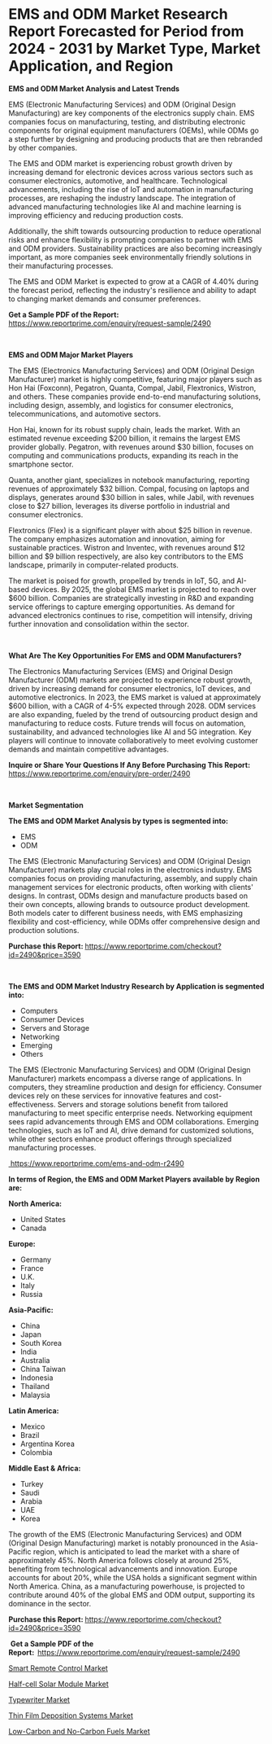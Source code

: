 <p><h1>EMS and ODM Market Research Report Forecasted for Period from 2024 -  2031 by Market Type, Market Application, and Region</h1></p><p><strong>EMS and ODM Market Analysis and Latest Trends</strong></p>
<p><p>EMS (Electronic Manufacturing Services) and ODM (Original Design Manufacturing) are key components of the electronics supply chain. EMS companies focus on manufacturing, testing, and distributing electronic components for original equipment manufacturers (OEMs), while ODMs go a step further by designing and producing products that are then rebranded by other companies.</p><p>The EMS and ODM market is experiencing robust growth driven by increasing demand for electronic devices across various sectors such as consumer electronics, automotive, and healthcare. Technological advancements, including the rise of IoT and automation in manufacturing processes, are reshaping the industry landscape. The integration of advanced manufacturing technologies like AI and machine learning is improving efficiency and reducing production costs.</p><p>Additionally, the shift towards outsourcing production to reduce operational risks and enhance flexibility is prompting companies to partner with EMS and ODM providers. Sustainability practices are also becoming increasingly important, as more companies seek environmentally friendly solutions in their manufacturing processes. </p><p>The EMS and ODM Market is expected to grow at a CAGR of 4.40% during the forecast period, reflecting the industry's resilience and ability to adapt to changing market demands and consumer preferences.</p></p>
<p><strong>Get a Sample PDF of the Report:&nbsp;</strong> <a href="https://www.reportprime.com/enquiry/request-sample/2490">https://www.reportprime.com/enquiry/request-sample/2490</a></p>
<p>&nbsp;</p>
<p><strong>EMS and ODM Major Market Players</strong></p>
<p><p>The EMS (Electronics Manufacturing Services) and ODM (Original Design Manufacturer) market is highly competitive, featuring major players such as Hon Hai (Foxconn), Pegatron, Quanta, Compal, Jabil, Flextronics, Wistron, and others. These companies provide end-to-end manufacturing solutions, including design, assembly, and logistics for consumer electronics, telecommunications, and automotive sectors.</p><p>Hon Hai, known for its robust supply chain, leads the market. With an estimated revenue exceeding $200 billion, it remains the largest EMS provider globally. Pegatron, with revenues around $30 billion, focuses on computing and communications products, expanding its reach in the smartphone sector.</p><p>Quanta, another giant, specializes in notebook manufacturing, reporting revenues of approximately $32 billion. Compal, focusing on laptops and displays, generates around $30 billion in sales, while Jabil, with revenues close to $27 billion, leverages its diverse portfolio in industrial and consumer electronics.</p><p>Flextronics (Flex) is a significant player with about $25 billion in revenue. The company emphasizes automation and innovation, aiming for sustainable practices. Wistron and Inventec, with revenues around $12 billion and $9 billion respectively, are also key contributors to the EMS landscape, primarily in computer-related products.</p><p>The market is poised for growth, propelled by trends in IoT, 5G, and AI-based devices. By 2025, the global EMS market is projected to reach over $600 billion. Companies are strategically investing in R&D and expanding service offerings to capture emerging opportunities. As demand for advanced electronics continues to rise, competition will intensify, driving further innovation and consolidation within the sector.</p></p>
<p>&nbsp;</p>
<p><strong>What Are The Key Opportunities For EMS and ODM Manufacturers?</strong></p>
<p><p>The Electronics Manufacturing Services (EMS) and Original Design Manufacturer (ODM) markets are projected to experience robust growth, driven by increasing demand for consumer electronics, IoT devices, and automotive electronics. In 2023, the EMS market is valued at approximately $600 billion, with a CAGR of 4-5% expected through 2028. ODM services are also expanding, fueled by the trend of outsourcing product design and manufacturing to reduce costs. Future trends will focus on automation, sustainability, and advanced technologies like AI and 5G integration. Key players will continue to innovate collaboratively to meet evolving customer demands and maintain competitive advantages.</p></p>
<p><strong>Inquire or Share Your Questions If Any Before Purchasing This Report:</strong> <a href="https://www.reportprime.com/enquiry/pre-order/2490">https://www.reportprime.com/enquiry/pre-order/2490</a></p>
<p>&nbsp;</p>
<p><strong>Market Segmentation</strong></p>
<p><strong>The EMS and ODM Market Analysis by types is segmented into:</strong></p>
<p><ul><li>EMS</li><li>ODM</li></ul></p>
<p><p>The EMS (Electronic Manufacturing Services) and ODM (Original Design Manufacturer) markets play crucial roles in the electronics industry. EMS companies focus on providing manufacturing, assembly, and supply chain management services for electronic products, often working with clients' designs. In contrast, ODMs design and manufacture products based on their own concepts, allowing brands to outsource product development. Both models cater to different business needs, with EMS emphasizing flexibility and cost-efficiency, while ODMs offer comprehensive design and production solutions.</p></p>
<p><strong>Purchase this Report:&nbsp;</strong><a href="https://www.reportprime.com/checkout?id=2490&price=3590">https://www.reportprime.com/checkout?id=2490&price=3590</a></p>
<p>&nbsp;</p>
<p><strong>The EMS and ODM Market Industry Research by Application is segmented into:</strong></p>
<p><ul><li>Computers</li><li>Consumer Devices</li><li>Servers and Storage</li><li>Networking</li><li>Emerging</li><li>Others</li></ul></p>
<p><p>The EMS (Electronic Manufacturing Services) and ODM (Original Design Manufacturer) markets encompass a diverse range of applications. In computers, they streamline production and design for efficiency. Consumer devices rely on these services for innovative features and cost-effectiveness. Servers and storage solutions benefit from tailored manufacturing to meet specific enterprise needs. Networking equipment sees rapid advancements through EMS and ODM collaborations. Emerging technologies, such as IoT and AI, drive demand for customized solutions, while other sectors enhance product offerings through specialized manufacturing processes.</p></p>
<p><a href="https://www.reportprime.com/ems-and-odm-r2490">&nbsp;https://www.reportprime.com/ems-and-odm-r2490</a></p>
<p><strong>In terms of Region, the EMS and ODM Market Players available by Region are:</strong></p>
<p>
    <p> <strong> North America: </strong>
        <ul>
            <li>United States</li>
            <li>Canada</li>
        </ul>
        </p> 
    <p> <strong> Europe: </strong>
        <ul>
            <li>Germany</li>
            <li>France</li>
            <li>U.K.</li>
            <li>Italy</li>
            <li>Russia</li>
        </ul>
        </p> 
    <p> <strong> Asia-Pacific: </strong>
        <ul>
            <li>China</li>
            <li>Japan</li>
            <li>South Korea</li>
            <li>India</li>
            <li>Australia</li>
            <li>China Taiwan</li>
            <li>Indonesia</li>
            <li>Thailand</li>
            <li>Malaysia</li>
        </ul>
        </p> 
    <p> <strong> Latin America: </strong>
        <ul>
            <li>Mexico</li>
            <li>Brazil</li>
            <li>Argentina Korea</li>
            <li>Colombia</li>
        </ul>
        </p> 
    <p> <strong> Middle East & Africa: </strong>
        <ul>
            <li>Turkey</li>
            <li>Saudi</li>
            <li>Arabia</li>
            <li>UAE</li>
            <li>Korea</li>
        </ul>
    </p>
    </p>
<p><p>The growth of the EMS (Electronic Manufacturing Services) and ODM (Original Design Manufacturing) market is notably pronounced in the Asia-Pacific region, which is anticipated to lead the market with a share of approximately 45%. North America follows closely at around 25%, benefiting from technological advancements and innovation. Europe accounts for about 20%, while the USA holds a significant segment within North America. China, as a manufacturing powerhouse, is projected to contribute around 40% of the global EMS and ODM output, supporting its dominance in the sector.</p></p>
<p><strong>Purchase this Report: </strong><a href="https://www.reportprime.com/checkout?id=2490&price=3590">https://www.reportprime.com/checkout?id=2490&price=3590</a></p>
<p>&nbsp;<strong>Get a Sample PDF of the Report:&nbsp;&nbsp;</strong><a href="https://www.reportprime.com/enquiry/request-sample/2490">https://www.reportprime.com/enquiry/request-sample/2490</a></p>
<p><strong></strong></p>
<p><p><a href="https://www.linkedin.com/pulse/future-smart-remote-control-market-global-forecast-trends-2024-o6vtc?trackingId=cBtv2kMkSZ6qfuTyTy6%2Bmw%3D%3D">Smart Remote Control Market</a></p><p><a href="https://issuu.com/reportprime-2/docs/half-cell-solar-module-market-size-_3c4ac1b4b1ab4b">Half-cell Solar Module Market</a></p><p><a href="https://github.com/BryceTownsendr/Market-Research-Report-List-6/blob/main/typewriter-market.md">Typewriter Market</a></p><p><a href="https://www.linkedin.com/pulse/insights-thin-film-deposition-systems-industry-market-financial-rvnoc?trackingId=MtwiuR2YQdKI6%2Fh2PPZwJg%3D%3D">Thin Film Deposition Systems Market</a></p><p><a href="https://issuu.com/reportprime-2/docs/low-carbon-and-no-carbon-fuels-mark_5e893755f2d63e">Low-Carbon and No-Carbon Fuels Market</a></p></p>